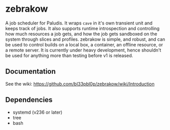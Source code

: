 # zebrakow
A job scheduler for Paludis. It wraps `cave` in it's own transient unit and keeps track of jobs. It also supports runtime introspection and controlling how much resources a job gets, and how the job gets sandboxed on the system through slices and profiles. zebrakow is simple, and robust, and can be used to control builds on a local box, a container, an offline resource, or a remote server. It is currently under heavy development, hence shouldn't be used for anything more than testing before v1 is released.

## Documentation
See the wiki: https://github.com/bl33pbl0p/zebrakow/wiki/Introduction

## Dependencies
* systemd (v236 or later)
* tree
* bash
